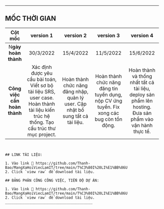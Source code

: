 ________________________________________


## MỐC THỜI GIAN 



| Cột mốc   | version 1 | version 2 | version 3 | version 4 |
|:--------:|:---------------:|:----------------:|:---------------------:| :---------------------:|
| N**gày hoàn thành** | 30/3/2022  | 15/4/2022          | 11/5/2022                     | 15/6/2022|
| **Công việc cần hoàn thành** | Xác định được yêu cầu bài toán, Viết sơ bộ tài liệu SRS, user case. Hoàn thành tài liệu kiến trúc hệ thống. Tạo cấu trúc thư mục project. | Hoàn thành chức năng đăng nhập, quản lý user. Cập nhật bổ sung tất cả tài liệu. | Hoàn thành chức năng đăng tin tuyển dụng, nộp CV ứng tuyển. Fix xong các bug còn tồn động.  |Hoàn thành và thống nhất tất cả tài liệu, deploy sản phẩm lên hosting. Đưa sản phẩm vào vận hành thực tế.
 



```


## LINK TÀI LIỆU: 

1. Vào link 📄 https://github.com/Thanh-Bao/MangXaHoiViecLamIT/tree/main/T%C3%80I%20LI%E1%BB%86U
2. Click `view raw` để download tài liệu.

## BẢNG PHÂN CÔNG CÔNG VIỆC, TIẾN ĐỘ DỰ ÁN: 

1. Vào link 📄 https://github.com/Thanh-Bao/MangXaHoiViecLamIT/tree/main/T%C3%80I%20LI%E1%BB%86U
2. Click `view raw` để download tài liệu.
________________________________________



